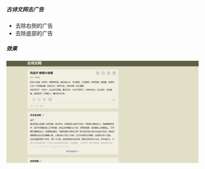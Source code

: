 ##### 古诗文网去广告
* 去除右侧的广告
* 去除底部的广告


##### 效果
![](https://github.com/logicr/JavaScript/blob/master/GuShiWen-move-AD/%E5%8F%A4%E8%AF%97%E6%96%87%E7%BD%91.png)
